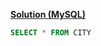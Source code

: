 [**Solution (MySQL)**](https://www.hackerrank.com/challenges/select-all-sql)
```sql
SELECT * FROM CITY
```
